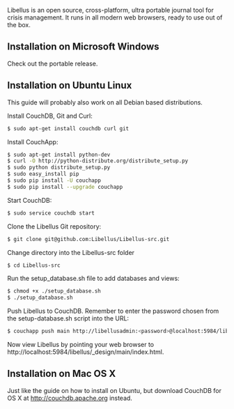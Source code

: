 Libellus is an open source, cross-platform, ultra portable journal tool for crisis management. It runs in all modern web browsers, ready to use out of the box.

## Installation on Microsoft Windows

Check out the portable release.

## Installation on Ubuntu Linux

This guide will probably also work on all Debian based distributions.

Install CouchDB, Git and Curl:
```bash
$ sudo apt-get install couchdb curl git
```

Install CouchApp:
```bash
$ sudo apt-get install python-dev
$ curl -O http://python-distribute.org/distribute_setup.py
$ sudo python distribute_setup.py
$ sudo easy_install pip
$ sudo pip install -U couchapp
$ sudo pip install --upgrade couchapp
```

Start CouchDB:
```bash
$ sudo service couchdb start
```

Clone the Libellus Git repository:
```bash
$ git clone git@github.com:Libellus/Libellus-src.git
```

Change directory into the Libellus-src folder
```bash
$ cd Libellus-src
```

Run the setup_database.sh file to add databases and views:
```bash
$ chmod +x ./setup_database.sh
$ ./setup_database.sh
```

Push Libellus to CouchDB. Remember to enter the password chosen from the setup-database.sh script into the URL:
```bash
$ couchapp push main http://libellusadmin:<password>@localhost:5984/libellus
```

Now view Libellus by pointing your web browser to http://localhost:5984/libellus/_design/main/index.html.

## Installation on Mac OS X

Just like the guide on how to install on Ubuntu, but download CouchDB for OS X at http://couchdb.apache.org instead.
